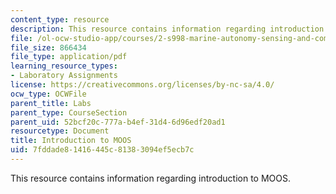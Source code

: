 ```yaml
---
content_type: resource
description: This resource contains information regarding introduction to MOOS.
file: /ol-ocw-studio-app/courses/2-s998-marine-autonomy-sensing-and-communications-spring-2012/7fddade81416445c81383094ef5ecb7c_MIT2_S998S12_Lab03.pdf
file_size: 866434
file_type: application/pdf
learning_resource_types:
- Laboratory Assignments
license: https://creativecommons.org/licenses/by-nc-sa/4.0/
ocw_type: OCWFile
parent_title: Labs
parent_type: CourseSection
parent_uid: 52bcf20c-777a-b4ef-31d4-6d96edf20ad1
resourcetype: Document
title: Introduction to MOOS
uid: 7fddade8-1416-445c-8138-3094ef5ecb7c
---
```

This resource contains information regarding introduction to MOOS.